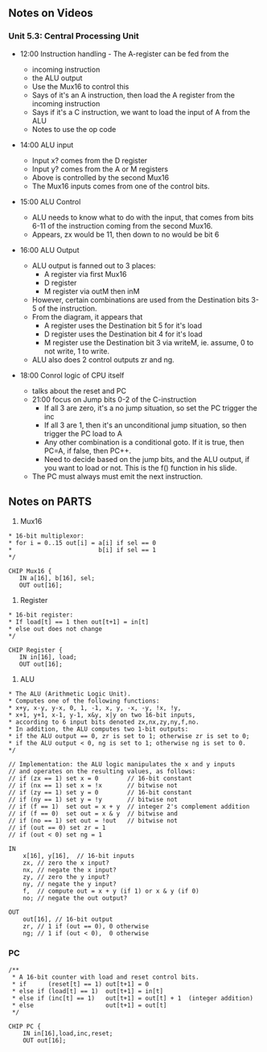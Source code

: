 ## Notes on Videos
### Unit 5.3: Central Processing Unit
- 12:00 Instruction handling - The A-register can be fed from the
  - incoming instruction
  - the ALU output
  - Use the Mux16 to control this
  - Says of it's an A instruction, then load the A register from the incoming instruction
  - Says if it's a C instruction, we want to load the input of A from the ALU
  - Notes to use the op code
- 14:00 ALU input
  - Input x? comes from the D register
  - Input y? comes from the A or M registers
  - Above is controlled by the second Mux16
  - The Mux16 inputs comes from one of the control bits.
- 15:00 ALU Control
  - ALU needs to know what to do with the input, that comes from bits 6-11 of the instruction coming from the second Mux16.
  - Appears, zx would be 11, then down to no would be bit 6
- 16:00 ALU Output
  - ALU output is fanned out to 3 places:
    - A register via first Mux16
    - D register
    - M register via outM then inM
  - However, certain combinations are used from the Destination bits 3-5 of the instruction.
  - From the diagram, it appears that
    - A register uses the Destination bit 5 for it's load
    - D register uses the Destination bit 4 for it's load
    - M register use the Destination bit 3 via writeM, ie. assume, 0 to not write, 1 to write.
  - ALU also does 2 control outputs zr and ng.

- 18:00 Conrol logic of CPU itself
  - talks about the reset and PC
  - 21:00 focus on Jump bits 0-2 of the C-instruction
    - If all 3 are zero, it's a no jump situation, so set the PC trigger the inc
    - If all 3 are 1, then it's an unconditional jump situation, so then trigger the PC load to A
    - Any other combination is a conditional goto. If it is true, then PC=A, if false, then PC++.
    - Need to decide based on the jump bits, and the ALU output, if you want to load or not. This is the f() function in his slide.
  - The PC must always must emit the next instruction.


## Notes on PARTS
1. Mux16
```
* 16-bit multiplexor:
* for i = 0..15 out[i] = a[i] if sel == 0
*                        b[i] if sel == 1
*/

CHIP Mux16 {
   IN a[16], b[16], sel;
   OUT out[16];
```
1. Register
```
* 16-bit register:
* If load[t] == 1 then out[t+1] = in[t]
* else out does not change
*/

CHIP Register {
   IN in[16], load;
   OUT out[16];
```
1. ALU
```
* The ALU (Arithmetic Logic Unit).
* Computes one of the following functions:
* x+y, x-y, y-x, 0, 1, -1, x, y, -x, -y, !x, !y,
* x+1, y+1, x-1, y-1, x&y, x|y on two 16-bit inputs,
* according to 6 input bits denoted zx,nx,zy,ny,f,no.
* In addition, the ALU computes two 1-bit outputs:
* if the ALU output == 0, zr is set to 1; otherwise zr is set to 0;
* if the ALU output < 0, ng is set to 1; otherwise ng is set to 0.
*/

// Implementation: the ALU logic manipulates the x and y inputs
// and operates on the resulting values, as follows:
// if (zx == 1) set x = 0        // 16-bit constant
// if (nx == 1) set x = !x       // bitwise not
// if (zy == 1) set y = 0        // 16-bit constant
// if (ny == 1) set y = !y       // bitwise not
// if (f == 1)  set out = x + y  // integer 2's complement addition
// if (f == 0)  set out = x & y  // bitwise and
// if (no == 1) set out = !out   // bitwise not
// if (out == 0) set zr = 1
// if (out < 0) set ng = 1

IN
    x[16], y[16],  // 16-bit inputs
    zx, // zero the x input?
    nx, // negate the x input?
    zy, // zero the y input?
    ny, // negate the y input?
    f,  // compute out = x + y (if 1) or x & y (if 0)
    no; // negate the out output?

OUT
    out[16], // 16-bit output
    zr, // 1 if (out == 0), 0 otherwise
    ng; // 1 if (out < 0),  0 otherwise
```
### PC
```
/**
 * A 16-bit counter with load and reset control bits.
 * if      (reset[t] == 1) out[t+1] = 0
 * else if (load[t] == 1)  out[t+1] = in[t]
 * else if (inc[t] == 1)   out[t+1] = out[t] + 1  (integer addition)
 * else                    out[t+1] = out[t]
 */

CHIP PC {
    IN in[16],load,inc,reset;
    OUT out[16];
```
